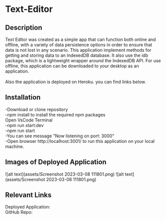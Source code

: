 # Text-Editor

## Description 

Text Editor was created as a simple app that can function both online and offline, with a variety of data persistence options in order to ensure that data is not lost in any scenario. This application implement methods for getting and storing data to an IndexedDB database. It also use the idb package, which is a lightweight wrapper around the IndexedDB API. For use offline, this application can be downloaded to your desktop as an application.<br>
<br>
Also the application is deployed on Heroku. you can find links below.
<br>

## Installation

-Download or clone repository<br>
-npm install to install the required npm packages<br>
Open VsCode Terminal<br>
-npm run start:dev<br>
-npm run start<br>
-You can see message "Now listening on port: 3000"<br>
-Open browser http://localhost:3001/ to run this application on your local machine.<br>

## Images of Deployed Application
![alt text](assets/Screenshot 2023-03-08 111801.png)
![alt text](assets/Screenshot 2023-03-08 111801.png)





## Relevant Links<br>

Deployed Application:
<br>
GitHub Repo:
